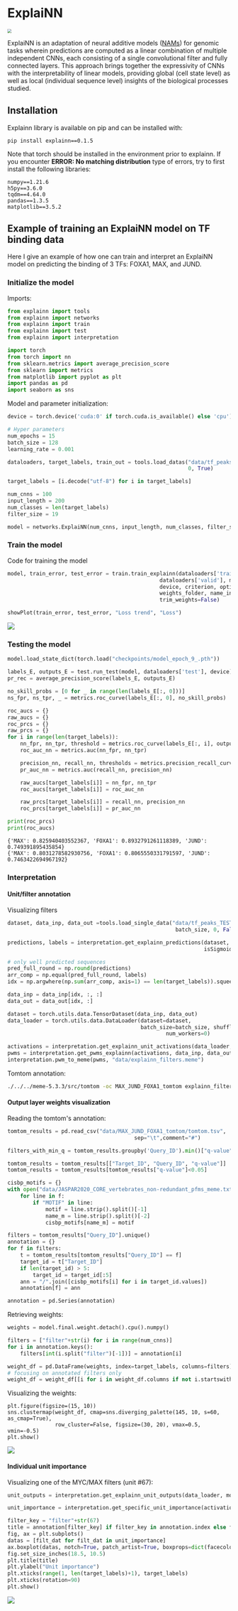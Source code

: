 # ExplaiNN

<img src="Figures\ExplaiNN.png" style="zoom:55%;" />

ExplaiNN is an adaptation of neural additive models ([NAMs](https://arxiv.org/abs/2004.13912)) for genomic tasks wherein predictions are computed as a linear combination of multiple independent CNNs, each consisting of a single convolutional filter and fully connected layers. This approach brings together the expressivity of CNNs with the interpretability of linear models, providing global (cell state level) as well as local (individual sequence level) insights of the biological processes studied.

## Installation

Explainn library is available on pip and can be installed with:

```
pip install explainn==0.1.5
```

Note that torch should be installed in the environment prior to explainn. If you encounter **ERROR: No matching distribution** type of errors, try to first install the following libraries:

```
numpy==1.21.6
h5py==3.6.0
tqdm==4.64.0
pandas==1.3.5
matplotlib==3.5.2
```

## Example of training an ExplaiNN model on TF binding data

Here I give an example of how one can train and interpret an ExplaiNN model on predicting the binding of 3 TFs: FOXA1, MAX, and JUND.

### Initialize the model

Imports:

```python
from explainn import tools
from explainn import networks
from explainn import train
from explainn import test
from explainn import interpretation

import torch
from torch import nn
from sklearn.metrics import average_precision_score
from sklearn import metrics
from matplotlib import pyplot as plt
import pandas as pd
import seaborn as sns
```

Model and parameter initialization:

```python
device = torch.device('cuda:0' if torch.cuda.is_available() else 'cpu')

# Hyper parameters
num_epochs = 15
batch_size = 128
learning_rate = 0.001

dataloaders, target_labels, train_out = tools.load_datas("data/tf_peaks_TEST_sparse_Remap.h5", batch_size,
                                                         0, True)

target_labels = [i.decode("utf-8") for i in target_labels]

num_cnns = 100
input_length = 200
num_classes = len(target_labels)
filter_size = 19

model = networks.ExplaiNN(num_cnns, input_length, num_classes, filter_size).to(device)
```

### Train the model

Code for training the model

```python
model, train_error, test_error = train.train_explainn(dataloaders['train'],
                                                dataloaders['valid'], model,
                                                device, criterion, optimizer, num_epochs,
                                                weights_folder, name_ind, verbose=True,
                                                trim_weights=False) 

showPlot(train_error, test_error, "Loss trend", "Loss")
```

![](Figures\example_train.png)

### Testing the model

```python
model.load_state_dict(torch.load("checkpoints/model_epoch_9_.pth"))

labels_E, outputs_E = test.run_test(model, dataloaders['test'], device)
pr_rec = average_precision_score(labels_E, outputs_E)

no_skill_probs = [0 for _ in range(len(labels_E[:, 0]))]
ns_fpr, ns_tpr, _ = metrics.roc_curve(labels_E[:, 0], no_skill_probs)

roc_aucs = {}
raw_aucs = {}
roc_prcs = {}
raw_prcs = {}
for i in range(len(target_labels)):
    nn_fpr, nn_tpr, threshold = metrics.roc_curve(labels_E[:, i], outputs_E[:, i])
    roc_auc_nn = metrics.auc(nn_fpr, nn_tpr)

    precision_nn, recall_nn, thresholds = metrics.precision_recall_curve(labels_E[:, i], outputs_E[:, i])
    pr_auc_nn = metrics.auc(recall_nn, precision_nn)

    raw_aucs[target_labels[i]] = nn_fpr, nn_tpr
    roc_aucs[target_labels[i]] = roc_auc_nn

    raw_prcs[target_labels[i]] = recall_nn, precision_nn
    roc_prcs[target_labels[i]] = pr_auc_nn

print(roc_prcs)
print(roc_aucs)
```

```
{'MAX': 0.825940403552367, 'FOXA1': 0.8932791261118389, 'JUND': 0.749391895435854}
{'MAX': 0.8031278582930756, 'FOXA1': 0.8065550331791597, 'JUND': 0.7463422694967192}
```

### Interpretation

#### Unit/filter annotation

Visualizing filters

```python
dataset, data_inp, data_out =tools.load_single_data("data/tf_peaks_TEST_sparse_Remap.h5", 
                                                     batch_size, 0, False)

predictions, labels = interpretation.get_explainn_predictions(dataset, model, device,
                                                              isSigmoid=True)

# only well predicted sequences
pred_full_round = np.round(predictions)
arr_comp = np.equal(pred_full_round, labels)
idx = np.argwhere(np.sum(arr_comp, axis=1) == len(target_labels)).squeeze()

data_inp = data_inp[idx, :, :]
data_out = data_out[idx, :]

dataset = torch.utils.data.TensorDataset(data_inp, data_out)
data_loader = torch.utils.data.DataLoader(dataset=dataset,
                                          batch_size=batch_size, shuffle=False,
                                                  num_workers=0)

activations = interpretation.get_explainn_unit_activations(data_loader, model, device)
pwms = interpretation.get_pwms_explainn(activations, data_inp, data_out, filter_size)
interpretation.pwm_to_meme(pwms, "data/explainn_filters.meme")
```

Tomtom annotation:

```bash
./../../meme-5.3.3/src/tomtom -oc MAX_JUND_FOXA1_tomtom explainn_filters.meme ../../tomtom_results/JASPAR2020_CORE_vertebrates_non-redundant_pfms_meme.txt
```

#### Output layer weights visualization

Reading the tomtom's annotation:

```python
tomtom_results = pd.read_csv("data/MAX_JUND_FOXA1_tomtom/tomtom.tsv",
                                        sep="\t",comment="#")

filters_with_min_q = tomtom_results.groupby('Query_ID').min()["q-value"]

tomtom_results = tomtom_results[["Target_ID", "Query_ID", "q-value"]]
tomtom_results = tomtom_results[tomtom_results["q-value"]<0.05]

cisbp_motifs = {}
with open("data/JASPAR2020_CORE_vertebrates_non-redundant_pfms_meme.txt") as f:
    for line in f:
        if "MOTIF" in line:
            motif = line.strip().split()[-1]
            name_m = line.strip().split()[-2]
            cisbp_motifs[name_m] = motif

filters = tomtom_results["Query_ID"].unique()
annotation = {}
for f in filters:
    t = tomtom_results[tomtom_results["Query_ID"] == f]
    target_id = t["Target_ID"]
    if len(target_id) > 5:
        target_id = target_id[:5]
    ann = "/".join([cisbp_motifs[i] for i in target_id.values])
    annotation[f] = ann

annotation = pd.Series(annotation)
```

Retrieving weights:

```python
weights = model.final.weight.detach().cpu().numpy()

filters = ["filter"+str(i) for i in range(num_cnns)]
for i in annotation.keys():
    filters[int(i.split("filter")[-1])] = annotation[i]

weight_df = pd.DataFrame(weights, index=target_labels, columns=filters)
# focusing on annotated filters only
weight_df = weight_df[[i for i in weight_df.columns if not i.startswith("filter")]]
```

Visualizing the weights:

```
plt.figure(figsize=(15, 10))
sns.clustermap(weight_df, cmap=sns.diverging_palette(145, 10, s=60, as_cmap=True),
               row_cluster=False, figsize=(30, 20), vmax=0.5, vmin=-0.5)
plt.show()
```

![](Figures\weights_TF.png)

#### Individual unit importance

Visualizing one of the MYC/MAX filters (unit #67):

```python
unit_outputs = interpretation.get_explainn_unit_outputs(data_loader, model, device)

unit_importance = interpretation.get_specific_unit_importance(activations, model, unit_outputs, 67, target_labels)

filter_key = "filter"+str(67)
title = annotation[filter_key] if filter_key in annotation.index else filter_key
fig, ax = plt.subplots()
datas = [filt_dat for filt_dat in unit_importance]
ax.boxplot(datas, notch=True, patch_artist=True, boxprops=dict(facecolor="#228833", color="#228833"))
fig.set_size_inches(18.5, 10.5)
plt.title(title)
plt.ylabel("Unit importance")
plt.xticks(range(1, len(target_labels)+1), target_labels)
plt.xticks(rotation=90)
plt.show()
```

![](Figures\importance_TF.png)